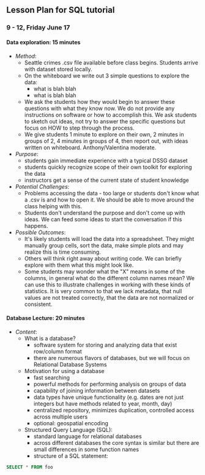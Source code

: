## Lesson Plan for SQL tutorial

### 9 - 12, Friday June 17

#### Data exploration: 15 minutes

* _Method_: 
    * Seattle crimes .csv file available before class begins. Students arrive with dataset stored locally.
    * On the whiteboard we write out 3 simple questions to explore the data:
        * what is blah blah
        * what is blah blah
    * We ask the students how they would begin to answer these questions with what they know now. We do not provide any instructions on software or how to accomplish this. We ask students to sketch out ideas, not try to answer the specific questions but focus on HOW to step through the process.
    * We give students 1 minute to explore on their own, 2 minutes in groups of 2, 4 minutes in groups of 4, then report out, with ideas written on whiteboard. Anthony/Valentina moderate.
* _Purpose_:
    * students gain immediate experience with a typical DSSG dataset
    * students quickly recognize scope of their own toolkit for exploring the data
    * instructors get a sense of the current state of student knowledge
* _Potential Challenges_:
    * Problems accessing the data - too large or students don't know what a .csv is and how to open it. We should be able to move around the class helping with this.
    * Students don't understand the purpose and don't come up with ideas. We can feed some ideas to start the conversation if this happens.
* _Possible Outcomes_:
    * It's likely students will load the data into a spreadsheet. They might manually group cells, sort the data, make simple plots and may realize this is time consuming.
    * Others will think right away about writing code. We can briefly explore with them what this might look like. 
    * Some students may wonder what the "X" means in some of the columns, in general what do the different column names mean? We can use this to illustrate challenges in working with these kinds of statistics. It is very common to that we lack metadata, that null values are not treated correctly, that the data are not normalized or consistent. 

#### Database Lecture: 20 minutes

* _Content_: 
    * What is a database? 
        * software system for storing and analyzing data that exist row/column format
        * there are numerous flavors of databases, but we will focus on Relational Database Systems
    * Motivation for using a database
        * fast searching
        * powerful methods for performing analysis on groups of data 
        * capability of joining information between datasets
        * data types have unique functionality (e.g. dates are not just integers but have methods related to year, month, day)
        * centralized repository, minimizes duplication, controlled access across multiple users
        * optional: geospatial encoding  
    * Structured Query Language (SQL):
        * standard language for relational databases
        * across different databases the core syntax is similar but there are small differences in some function names
        * structure of a SQL statement: 
```sql
SELECT * FROM foo
``` 
        